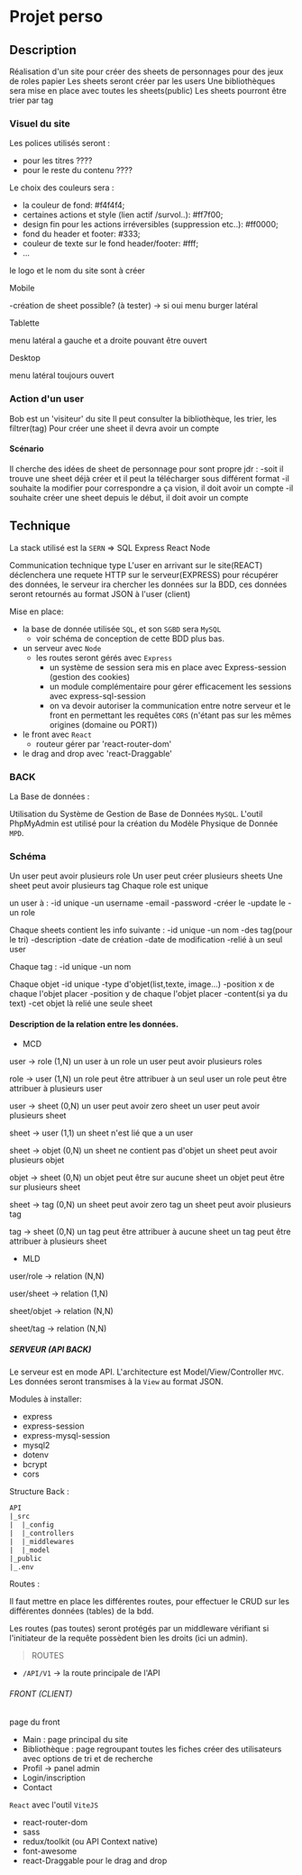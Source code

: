 # Projet perso

## Description

Réalisation d'un site pour créer des sheets de personnages pour des jeux de roles papier
Les sheets seront créer par les users
Une bibliothèques sera mise en place avec toutes les sheets(public)
Les sheets pourront être trier par tag

### Visuel du site

Les polices utilisés seront :

- pour les titres ????
- pour le reste du contenu ????

Le choix des couleurs sera :

- la couleur de fond: #f4f4f4;
- certaines actions et style (lien actif /survol..): #ff7f00;
- design fin pour les actions irréversibles (suppression etc..): #ff0000;
- fond du header et footer: #333;
- couleur de texte sur le fond header/footer: #fff;
- ...

le logo et le nom du site sont à créer

Mobile

-création de sheet possible? (à tester)
-> si oui menu burger latéral

Tablette

menu latéral a gauche et a droite pouvant être ouvert

Desktop

menu latéral toujours ouvert

### Action d'un user

Bob est un 'visiteur' du site
Il peut consulter la bibliothèque, les trier, les filtrer(tag)
Pour créer une sheet il devra avoir un compte

#### Scénario

Il cherche des idées de sheet de personnage pour sont propre jdr :
-soit il trouve une sheet déjà créer et il peut la télécharger sous différent format
-il souhaite la modifier pour correspondre a ça vision, il doit avoir un compte
-il souhaite créer une sheet depuis le début, il doit avoir un compte

## Technique

La stack utilisé est la `SERN` => SQL Express React Node

Communication technique type
L'user en arrivant sur le site(REACT) déclenchera une requete HTTP sur le serveur(EXPRESS) pour récupérer des données, le serveur ira chercher les données sur la BDD, ces données seront retournés au format JSON à l'user (client)

Mise en place:

- la base de donnée utilisée `SQL`, et son `SGBD` sera `MySQL`
  - voir schéma de conception de cette BDD plus bas.
- un serveur avec `Node`
  - les routes seront gérés avec `Express`
    - un système de session sera mis en place avec Express-session (gestion des cookies)
    - un module complémentaire pour gérer efficacement les sessions avec express-sql-session
    - on va devoir autoriser la communication entre notre serveur et le front en permettant les requêtes `CORS` (n'étant pas sur les mêmes origines (domaine ou PORT))
- le front avec `React`
  - routeur gérer par 'react-router-dom'
- le drag and drop avec 'react-Draggable'

### BACK

La Base de données :

Utilisation du Système de Gestion de Base de Données `MySQL`.
L'outil PhpMyAdmin est utilisé pour la création du Modèle Physique de Donnée `MPD`.

### Schéma

Un user peut avoir plusieurs role
Un user peut créer plusieurs sheets
Une sheet peut avoir plusieurs tag
Chaque role est unique

un user à :
-id unique
-un username
-email
-password
-créer le
-update le
-un role

Chaque sheets contient les info suivante :
-id unique
-un nom
-des tag(pour le tri)
-description
-date de création
-date de modification
-relié à un seul user

Chaque tag :
-id unique
-un nom

Chaque objet
-id unique
-type d'objet(list,texte, image...)
-position x de chaque l'objet placer
-position y de chaque l'objet placer
-content(si ya du text)
-cet objet là relié une seule sheet

#### Description de la relation entre les données.

- MCD

user -> role (1,N)
un user à un role
un user peut avoir plusieurs roles

role -> user (1,N)
un role peut être attribuer à un seul user
un role peut être attribuer à plusieurs user

user -> sheet (0,N)
un user peut avoir zero sheet
un user peut avoir plusieurs sheet

sheet -> user (1,1)
un sheet n'est lié que a un user

sheet -> objet (0,N)
un sheet ne contient pas d'objet
un sheet peut avoir plusieurs objet

objet -> sheet (0,N)
un objet peut être sur aucune sheet
un objet peut être sur plusieurs sheet

sheet -> tag (0,N)
un sheet peut avoir zero tag
un sheet peut avoir plusieurs tag

tag -> sheet (0,N)
un tag peut être attribuer à aucune sheet
un tag peut être attribuer à plusieurs sheet

- MLD

user/role -> relation (N,N)

user/sheet -> relation (1,N)

sheet/objet -> relation (N,N)

sheet/tag -> relation (N,N)

##### SERVEUR (API BACK)

Le serveur est en mode API.
L'architecture est Model/View/Controller `MVC`.
Les données seront transmises à la `View` au format JSON.

Modules à installer:

- express
- express-session
- express-mysql-session
- mysql2
- dotenv
- bcrypt
- cors

Structure Back :

```txt
API
|_src
|  |_config
|  |_controllers
|  |_middlewares
|  |_model
|_public
|_.env
```

Routes :

Il faut mettre en place les différentes routes, pour effectuer le CRUD sur les différentes données (tables) de la bdd.

Les routes (pas toutes) seront protégés par un middleware vérifiant si l'initiateur de la requête possèdent bien les droits (ici un admin).

> ROUTES

- `/API/V1` -> la route principale de l'API

###### FRONT (CLIENT)

page du front

- Main : page principal du site
- Bibliothèque : page regroupant toutes les fiches créer des utilisateurs avec options de tri et de recherche
- Profil
  -> panel admin
- Login/inscription
- Contact

`React` avec l'outil `ViteJS`

- react-router-dom
- sass
- redux/toolkit (ou API Context native)
- font-awesome
- react-Draggable pour le drag and drop
